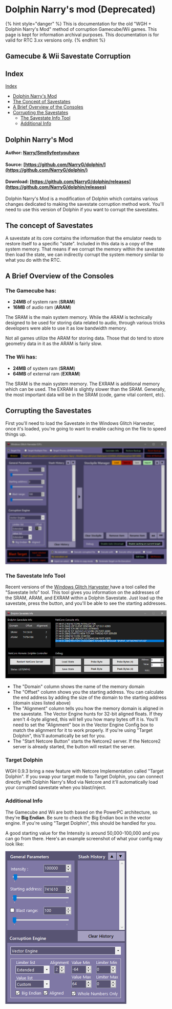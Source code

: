 # Dolphin Narry's mod \(Deprecated\)

{% hint style="danger" %}
This is documentation for the old "WGH + Dolphin Narry's Mod" method of corruption Gamecube/Wii games. This page is kept for information archival purposes. This documentation is for valid for RTC 3.xx versions only.
{% endhint %}

## Gamecube & Wii Savestate Corruption

## Index

[Index](gamecube-and-wii-savestate-corruption.md#index)

* [Dolphin Narry's Mod](gamecube-and-wii-savestate-corruption.md#dolphin-narrys-mod)
* [The Concept of Savestates](gamecube-and-wii-savestate-corruption.md#the-concept-of-savestates)
* [A Brief Overview of the Consoles](gamecube-and-wii-savestate-corruption.md#a-brief-overview-of-the-consoles)
* [Corrupting the Savestates](gamecube-and-wii-savestate-corruption.md#corrupting-the-savestates)
  * [The Savestate Info Tool](gamecube-and-wii-savestate-corruption.md#the-savestate-info-tool)
  * [Additional Info](gamecube-and-wii-savestate-corruption.md#additional-info)

## Dolphin Narry's Mod

#### Author: [Narry/Smellyfeetyouhave](https://narry.land)

#### Source: [https://github.com/NarryG/dolphin/](https://github.com/NarryG/dolphin/)

#### Download: [https://github.com/NarryG/dolphin/releases](https://github.com/NarryG/dolphin/releases)

Dolphin Narry's Mod is a modification of Dolphin which contains various changes dedicated to making the savestate corruption method work. You'll need to use this version of Dolphin if you want to corrupt the savestates.

## The concept of Savestates

A savestate at its core contains the information that the emulator needs to restore itself to a specific "state". Included in this data is a copy of the system memory. That means if we corrupt the memory within the savestate then load the state, we can indirectly corrupt the system memory similar to what you do with the RTC.

## A Brief Overview of the Consoles

### The Gamecube has:

* **24MB** of system ram \(**SRAM**\)
* **16MB** of audio ram \(**ARAM**\)

The SRAM is the main system memory. While the ARAM is technically designed to be used for storing data related to audio, through various tricks developers were able to use it as low bandwidth memory.

Not all games utilize the ARAM for storing data. Those that do tend to store geometry data in it as the ARAM is fairly slow.

### The Wii has:

* **24MB** of system ram \(**SRAM**\)
* **64MB** of external ram \(**EXRAM**\)

The SRAM is the main system memory. The EXRAM is additional memory which can be used. The EXRAM is slightly slower than the SRAM. Generally, the most important data will be in the SRAM \(code, game vital content, etc\).

## Corrupting the Savestates

First you'll need to load the Savestate in the Windows Glitch Harvester, once it's loaded, you're going to want to enable caching on the file to speed things up.

![](../../.gitbook/assets/cachine.png)

### The Savestate Info Tool

Recent versions of the [Windows Glitch Harvester ]()have a tool called the "Savestate Info" tool. This tool gives you information on the addresses of the SRAM, ARAM, and EXRAM within a Dolphin Savestate. Just load up the savestate, press the button, and you'll be able to see the starting addresses.

![](../../.gitbook/assets/savestateinfo093.png)

* The "Domain" column shows the name of the memory domain
* The "Offset" column shows you the starting address. You can calculate the end address by adding the size of the domain to the starting address \(domain sizes listed above\)
* The "Alignment" column tells you how the memory domain is aligned in the savestate. The Vector Engine hunts for 32-bit aligned floats. If they aren't 4-byte aligned, this will tell you how many bytes off it is. You'll need to set the "Alignment" box in the Vector Engine Config box to match the alignment for it to work properly. If you're using "Target Dolphin", this'll automatically be set for you.
* The "Start Netcore Button" starts the Netcore2 server. If the Netcore2 server is already started, the button will restart the server.

### Target Dolphin

WGH 0.9.3 bring a new feature with Netcore Implementation called "Target Dolphin". If you swap your target mode to Target Dolphin, you can connect directly with Dolphin Narry's Mod via Netcore and it'll automatically load your corrupted savestate when you blast/inject.

### Additional Info

The Gamecube and Wii are both based on the PowerPC architecture, so they're **Big Endian**. Be sure to check the Big Endian box in the vector engine. If you're using "Target Dolphin", this should be handled for you.

A good starting value for the Intensity is around 50,000-100,000 and you can go from there. Here's an example screenshot of what your config may look like:

![](../../.gitbook/assets/wgh_interface.png)

